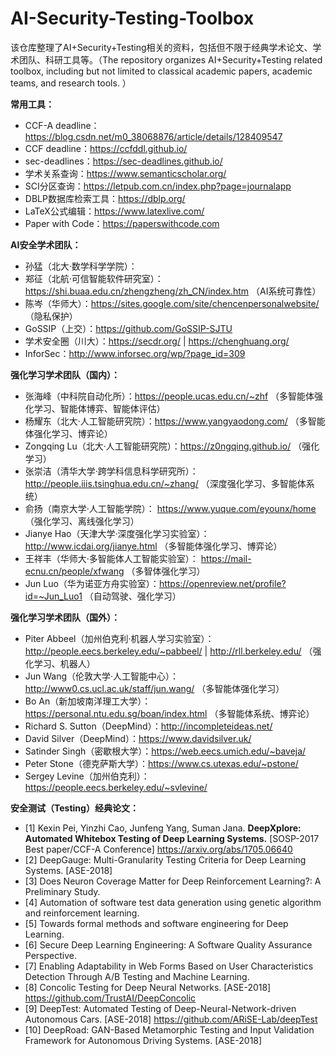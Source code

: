 # AI-Security-Testing-Toolbox
该仓库整理了AI+Security+Testing相关的资料，包括但不限于经典学术论文、学术团队、科研工具等。（The repository organizes AI+Security+Testing related toolbox, including but not limited to classical academic papers, academic teams, and research tools. ）



**常用工具：**
- CCF-A deadline：https://blog.csdn.net/m0_38068876/article/details/128409547
- CCF deadline：https://ccfddl.github.io/
- sec-deadlines：https://sec-deadlines.github.io/
- 学术关系查询：https://www.semanticscholar.org/
- SCI分区查询：https://letpub.com.cn/index.php?page=journalapp
- DBLP数据库检索工具：https://dblp.org/
- LaTeX公式编辑：https://www.latexlive.com/
- Paper with Code：https://paperswithcode.com



**AI安全学术团队：**
- 孙猛（北大·数学科学学院）：
- 郑征（北航·可信智能软件研究室）：https://shi.buaa.edu.cn/zhengzheng/zh_CN/index.htm （AI系统可靠性）
- 陈岑（华师大）：https://sites.google.com/site/chencenpersonalwebsite/ （隐私保护）
- GoSSIP（上交）：https://github.com/GoSSIP-SJTU
- 学术安全圈（川大）：https://secdr.org/ | https://chenghuang.org/
- InforSec：http://www.inforsec.org/wp/?page_id=309



**强化学习学术团队（国内）：**

- 张海峰（中科院自动化所）：https://people.ucas.edu.cn/~zhf （多智能体强化学习、智能体博弈、智能体评估）
- 杨耀东（北大·人工智能研究院）：https://www.yangyaodong.com/ （多智能体强化学习、博弈论）
- Zongqing Lu（北大·人工智能研究院）：https://z0ngqing.github.io/ （强化学习）
- 张崇洁（清华大学·跨学科信息科学研究所）：http://people.iiis.tsinghua.edu.cn/~zhang/ （深度强化学习、多智能体系统）
- 俞扬（南京大学·人工智能学院）： https://www.yuque.com/eyounx/home （强化学习、离线强化学习）
- Jianye Hao（天津大学·深度强化学习实验室）： http://www.icdai.org/jianye.html （多智能体强化学习、博弈论）
- 王祥丰（华师大·多智能体人工智能实验室）： https://mail-ecnu.cn/people/xfwang （多智体强化学习）
- Jun Luo（华为诺亚方舟实验室）：https://openreview.net/profile?id=~Jun_Luo1 （自动驾驶、强化学习）



**强化学习学术团队（国外）：**

- Piter Abbeel（加州伯克利·机器人学习实验室）：http://people.eecs.berkeley.edu/~pabbeel/ | http://rll.berkeley.edu/ （强化学习、机器人）
- Jun Wang（伦敦大学·人工智能中心）：http://www0.cs.ucl.ac.uk/staff/jun.wang/ （多智能体强化学习）
- Bo An（新加坡南洋理工大学）：https://personal.ntu.edu.sg/boan/index.html （多智能体系统、博弈论）
- Richard S. Sutton（DeepMind）：http://incompleteideas.net/ 
- David Silver（DeepMind）：https://www.davidsilver.uk/
- Satinder Singh（密歇根大学）：https://web.eecs.umich.edu/~baveja/
- Peter Stone（德克萨斯大学）：https://www.cs.utexas.edu/~pstone/
- Sergey Levine（加州伯克利）：https://people.eecs.berkeley.edu/~svlevine/





**安全测试（Testing）经典论文：**

- [1] Kexin Pei, Yinzhi Cao, Junfeng Yang, Suman Jana. **DeepXplore: Automated Whitebox Testing of Deep Learning Systems.** [SOSP-2017 Best paper/CCF-A Conference]
  https://arxiv.org/abs/1705.06640
- [2] DeepGauge: Multi-Granularity Testing Criteria for Deep Learning Systems. [ASE-2018]
- [3] Does Neuron Coverage Matter for Deep Reinforcement Learning?: A Preliminary Study.
- [4] Automation of software test data generation using genetic algorithm and reinforcement learning.
- [5] Towards formal methods and software engineering for Deep Learning.
- [6] Secure Deep Learning Engineering: A Software Quality Assurance Perspective.
- [7] Enabling Adaptability in Web Forms Based on User Characteristics Detection Through A/B Testing and Machine Learning.
- [8] Concolic Testing for Deep Neural Networks. [ASE-2018]
  https://github.com/TrustAI/DeepConcolic
- [9] DeepTest: Automated Testing of Deep-Neural-Network-driven Autonomous Cars. [ASE-2018]
  https://github.com/ARiSE-Lab/deepTest
- [10] DeepRoad: GAN-Based Metamorphic Testing and Input Validation Framework for Autonomous Driving Systems. [ASE-2018]
